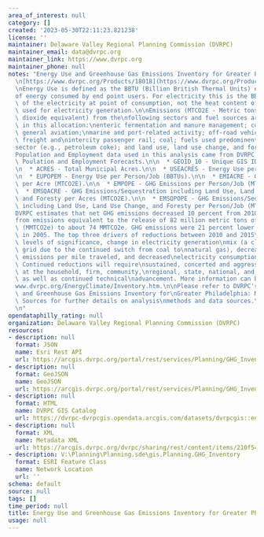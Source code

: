 ```yaml
---
area_of_interest: null
category: []
created: '2023-05-30T22:11:23.821238'
license: ''
maintainer: Delaware Valley Regional Planning Commission (DVRPC)
maintainer_email: data@dvrpc.org
maintainer_link: https://www.dvrpc.org
maintainer_phone: null
notes: "Energy Use and Greenhouse Gas Emissions Inventory for Greater Philadelphia\n\
  \n[https://www.dvrpc.org/Products/18018](https://www.dvrpc.org/Products/18018)\n\
  \nEnergy Use is defined as the BBTU (Billion British Thermal Units) equivalent\n\
  of energy consumed by end point users. For electricity this is the BBTU\nequivalent\
  \ of the electricity at point of consumption, not the heat content of\nthe fuels\
  \ used for electricity generation.\n\nEmissions (MTCO2E - Metric tons of carbon\
  \ dioxide equivalent) from the\nfollowing sectors and fuel sources are not included\
  \ in this allocation:\nenteric fermentation and manure management; commerical and\
  \ general aviation;\nmarine and port-related activity; off-road vehicles and equipment;\
  \ freight and\nintercity passenger rail; coal; fuels used predominently in the industrial\n\
  sector (e.g., petroleum coke); and land use, land use change, and forestry.\n\n\
  Population and Employment data used in this analysis came from DVRPC's\nMunicipal-level\
  \ Poulation and Employment Forecasts.\n\n  * GEOID_10 - Unique GIS ID for Municipality.\n\
  \n  * ACRES - Total Municipal Acres.\n\n  * USEACRES - Energy Use per Acres (BBTUs).\n\
  \n  * EUPOPEM - Energy Use per Person/Job (BBTUs).\n\n  * EMIACRE - GHG Emissions\
  \ per Acre (MTCO2E).\n\n  * EMPOPE - GHG Emissions per Person/Job (MTCO2E).\n\n\
  \  * EMSQACRE - GHG Emissions/Sequestration including Land Use, Land Use Change,\
  \ and Foresty per Acres (MTCO2E).\n\n  * EMSQPOPE - GHG Emissions/Sequestration\
  \ including Land Use, Land Use Change, and Foresty per Person/Job (MTCO2E).\n\n\
  DVRPC estimates that net GHG emissions decreased 10 percent from 2010 to 2015,\n\
  from emissions equivalent to the release of 82 million metric tons of carbon\ndioxide\
  \ (MMTCO2e) to about 74 MMTCO2e. GHG emissions were 21 percent lower in\n2015 than\
  \ in 2005. The top three drivers of reductions between 2010 and 2015\nwere, in decreasing\
  \ levels of significance, change in electricity generation\nmix (a cleaner electricity\
  \ grid due to the continued switch from coal to\nnatural gas), decreased on-road\
  \ emissions per mile traveled, and decreased\nelectricity consumption per household.\
  \ Continued reductions will require\nsustained, concerted and aggressive action\
  \ at the household, firm, community,\nregional, state, national, and global level,\
  \ as well as continued technical\nadvancement. More information can be found at\n\
  www.dvrpc.org/EnergyClimate/Inventory.htm.\n\nPlease refer to DVRPC's Energy Use\
  \ and Greenhouse Gas Emissions Inventory for\nGreater Philadelphia: Methods and\
  \ Sources for further details on analysis\nmethods and data sources.\n\n[https://www.dvrpc.org/Products/TM18023](https://www.dvrpc.org/Products/TM18023)\n\
  \n"
opendataphilly_rating: null
organization: Delaware Valley Regional Planning Commission (DVRPC)
resources:
- description: null
  format: JSON
  name: Esri Rest API
  url: https://arcgis.dvrpc.org/portal/rest/services/Planning/GHG_Inventory/FeatureServer/0
- description: null
  format: GeoJSON
  name: GeoJSON
  url: https://arcgis.dvrpc.org/portal/rest/services/Planning/GHG_Inventory/FeatureServer/0/query?where=1=1&outsr=4326&outfields=*&f=geojson
- description: null
  format: HTML
  name: DVRPC GIS Catalog
  url: https://dvrpc-dvrpcgis.opendata.arcgis.com/datasets/dvrpcgis::energy-use-and-greenhouse-gas-emissions-inventory-for-greater-philadelphia
- description: null
  format: XML
  name: Metadata XML
  url: https://arcgis.dvrpc.org/dvrpc/sharing/rest/content/items/210f54f4e80c443f8ce444aa8eea0dc8/info/metadata/metadata.xml?format=default
- description: V:\Planning\Planning.sde\gis.Planning.GHG_Inventory
  format: ESRI Feature Class
  name: Network Location
  url: ''
schema: default
source: null
tags: []
time_period: null
title: Energy Use and Greenhouse Gas Emissions Inventory for Greater Philadelphia
usage: null
---
```

